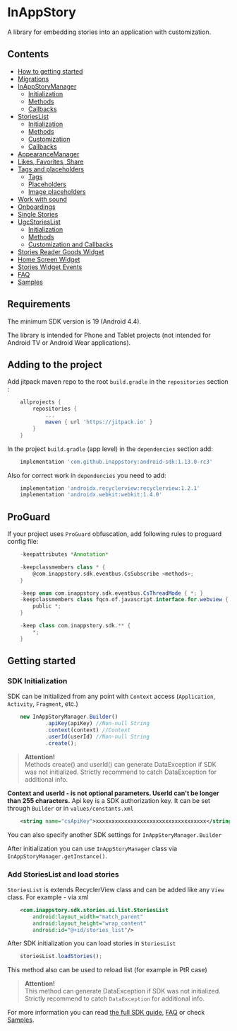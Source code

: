 # InAppStory

A library for embedding stories into an application with customization.

## Contents

* [How to getting started](README.md#getting-started)
* [Migrations](docs/Migrations.md)
* [InAppStoryManager](docs/InAppStoryManager.md)
	* [Initialization](docs/InAppStoryManager.md#initialization)
	* [Methods](docs/InAppStoryManager.md#methods)
	* [Callbacks](docs/InAppStoryManager.md#callbacks)
* [StoriesList](docs/StoriesList.md)
	* [Initialization](docs/StoriesList.md#initialization)
	* [Methods](docs/StoriesList.md#methods)
	* [Customization](docs/StoriesList.md#customization)
	* [Callbacks](docs/StoriesList.md#callbacks)
* [AppearanceManager](docs/AppearanceManager.md)
* [Likes, Favorites, Share](docs/Likes_Favorites_Share.md)
* [Tags and placeholders](docs/Tags_Placeholders.md)
	* [Tags](docs/Tags_Placeholders.md#tags)
	* [Placeholders](docs/Tags_Placeholders.md#placeholders)
	* [Image placeholders](docs/Tags_Placeholders.md#image-placeholders)
* [Work with sound](docs/Sound.md)
* [Onboardings](docs/Onboardings.md)
* [Single Stories](docs/Single_Stories.md)
* [UgcStoriesList](docs/UgcStoriesList.md)
	* [Initialization](docs/UgcStoriesList.md#initialization)
	* [Methods](docs/UgcStoriesList.md#methods)
	* [Customization and Callbacks](docs/UgcStoriesList.md#customization-and-callbacks)
* [Stories Reader Goods Widget](docs/Goods.md)
* [Home Screen Widget](docs/Home_Screen_Widget.md)
* [Stories Widget Events](docs/Stories_Widgets_Events.md)
* [FAQ](docs/FAQ.md)
* [Samples](https://github.com/inappstory/Android-Example)

## Requirements

The minimum SDK version is 19 (Android 4.4).

The library is intended for Phone and Tablet projects (not intended for Android TV or Android Wear applications).

## Adding to the project

Add jitpack maven repo to the root `build.gradle` in the `repositories` section :
```gradle
	allprojects {
	    repositories {
	        ...
	        maven { url 'https://jitpack.io' }
	    }
	}
```

In the project `build.gradle` (app level) in the `dependencies` section add:
```gradle
	implementation 'com.github.inappstory:android-sdk:1.13.0-rc3'
```

Also for correct work in `dependencies` you need to add:
```gradle
	implementation 'androidx.recyclerview:recyclerview:1.2.1'
	implementation 'androidx.webkit:webkit:1.4.0'
```

## ProGuard

If your project uses `ProGuard` obfuscation, add following rules to proguard config file:

```gradle
	-keepattributes *Annotation*

	-keepclassmembers class * {
	    @com.inappstory.sdk.eventbus.CsSubscribe <methods>;
	}

	-keep enum com.inappstory.sdk.eventbus.CsThreadMode { *; }
	-keepclassmembers class fqcn.of.javascript.interface.for.webview {
	    public *;
	}

	-keep class com.inappstory.sdk.** {
	    *;
	}
```

## Getting started

### SDK Initialization

SDK can be initialized from any point with `Context` access (`Application`, `Activity`, `Fragment`, etc.)

```js
	new InAppStoryManager.Builder()
     		.apiKey(apiKey) //Non-null String
      		.context(context) //Context
      		.userId(userId) //Non-null String
	    	.create();
```
>**Attention!**  
>Methods create() and userId() can generate DataException if SDK was not initialized. Strictly recommend to catch DataException for additional info.

**Context and userId - is not optional parameters. UserId can't be longer than 255 characters.** Api key is a SDK authorization key. It can be set through `Builder` or in `values/constants.xml`
```xml
	<string name="csApiKey">xxxxxxxxxxxxxxxxxxxxxxxxxxxxxxxxxxx</string>
```

You can also specify another SDK settings for `InAppStoryManager.Builder`

After initialization you can use `InAppStoryManager` class via `InAppStoryManager.getInstance()`.

### Add StoriesList and load stories

`StoriesList` is extends RecyclerView class and can be added like any `View` class. For example - via xml

```xml
	<com.inappstory.sdk.stories.ui.list.StoriesList
	    android:layout_width="match_parent"
	    android:layout_height="wrap_content"
	    android:id="@+id/stories_list"/>
```

After SDK initialization you can load stories in `StoriesList`

```js
	storiesList.loadStories(); 
```
This method also can be used to reload list (for example in PtR case)

>**Attention!**  
>This method can generate DataException if SDK was not initialized. Strictly recommend to catch `DataException` for additional info.

For more information you can read [the full SDK guide](README.md#contents), [FAQ](docs/FAQ.md) or check [Samples](https://github.com/inappstory/Android-Example).
